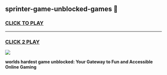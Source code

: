 
## sprinter-game-unblocked-games 👋
<h3>
<a href="https://premium.freeplayer.one?title=sprinter-game-unblocked-games&ref=14F">CLICK TO PLAY</a></h3>
<hr>

<h3>
<a href="https://premium.freeplayer.one?title=sprinter-game-unblocked-games&ref=14F">CLICK 2 PLAY</a>
  
</h3>

<a href="https://premium.freeplayer.one?title=sprinter-game-unblocked-games&ref=12F/"><img src="https://clearcache.store/games.png"></a>


**worlds hardest game unblocked: Your Gateway to Fun and Accessible Online Gaming**
